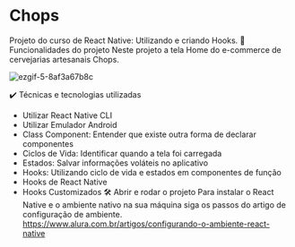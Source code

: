 # Chops
Projeto do curso de React Native: Utilizando e criando Hooks.
🔨 Funcionalidades do projeto
Neste projeto a tela Home do e-commerce de cervejarias artesanais Chops.

![ezgif-5-8af3a67b8c](https://user-images.githubusercontent.com/103056538/165834707-7f340383-48eb-4db6-b062-f650d2a35389.gif)

✔️ Técnicas e tecnologias utilizadas
- Utilizar React Native CLI
- Utilizar Emulador Android
- Class Component: Entender que existe outra forma de declarar componentes
- Ciclos de Vida: Identificar quando a tela foi carregada
- Estados: Salvar informações voláteis no aplicativo
- Hooks: Utilizando ciclo de vida e estados em componentes de função
- Hooks de React Native
- Hooks Customizados
🛠️ Abrir e rodar o projeto
Para instalar o React Native e o ambiente nativo na sua máquina siga os passos do artigo de configuração de ambiente.
https://www.alura.com.br/artigos/configurando-o-ambiente-react-native
